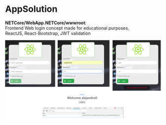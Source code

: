 # AppSolution

<b>NETCore/WebApp.NETCore/wwwroot</b>:
</br>
Frontend Web login concept made for educational purposes.</br>
ReactJS, React-Bootstrap, JWT validation


![promisechains](https://github.com/domkris/files/blob/master/web_api_short.png?raw=true)
</br>

